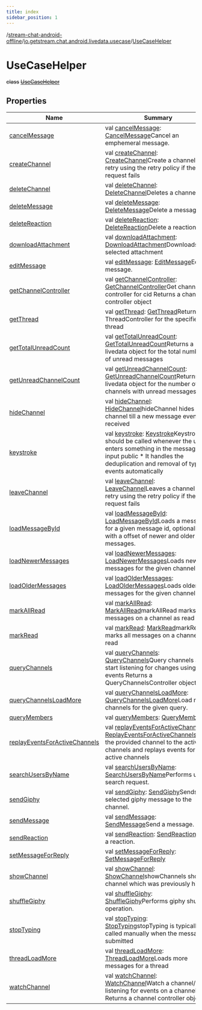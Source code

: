 ```yaml
---
title: index
sidebar_position: 1
---
```

/[stream-chat-android-offline](../../index.md)/[io.getstream.chat.android.livedata.usecase](../index.md)/[UseCaseHelper](index.md)  
  
  
  
# UseCaseHelper  
~~class~~ [~~UseCaseHelper~~](index.md)  
  
## Properties  
  
|  Name |  Summary | 
|---|---|
| <a name="io.getstream.chat.android.livedata.usecase/UseCaseHelper/cancelMessage/#/PointingToDeclaration/"></a>[cancelMessage](cancelMessage.md)| <a name="io.getstream.chat.android.livedata.usecase/UseCaseHelper/cancelMessage/#/PointingToDeclaration/"></a>val [cancelMessage](cancelMessage.md): [CancelMessage](../CancelMessage/index.md)Cancel an emphemeral message.|
| <a name="io.getstream.chat.android.livedata.usecase/UseCaseHelper/createChannel/#/PointingToDeclaration/"></a>[createChannel](createChannel.md)| <a name="io.getstream.chat.android.livedata.usecase/UseCaseHelper/createChannel/#/PointingToDeclaration/"></a>val [createChannel](createChannel.md): [CreateChannel](../CreateChannel/index.md)Create a channel and retry using the retry policy if the request fails|
| <a name="io.getstream.chat.android.livedata.usecase/UseCaseHelper/deleteChannel/#/PointingToDeclaration/"></a>[deleteChannel](deleteChannel.md)| <a name="io.getstream.chat.android.livedata.usecase/UseCaseHelper/deleteChannel/#/PointingToDeclaration/"></a>val [deleteChannel](deleteChannel.md): [DeleteChannel](../DeleteChannel/index.md)Deletes a channel|
| <a name="io.getstream.chat.android.livedata.usecase/UseCaseHelper/deleteMessage/#/PointingToDeclaration/"></a>[deleteMessage](deleteMessage.md)| <a name="io.getstream.chat.android.livedata.usecase/UseCaseHelper/deleteMessage/#/PointingToDeclaration/"></a>val [deleteMessage](deleteMessage.md): [DeleteMessage](../DeleteMessage/index.md)Delete a message.|
| <a name="io.getstream.chat.android.livedata.usecase/UseCaseHelper/deleteReaction/#/PointingToDeclaration/"></a>[deleteReaction](deleteReaction.md)| <a name="io.getstream.chat.android.livedata.usecase/UseCaseHelper/deleteReaction/#/PointingToDeclaration/"></a>val [deleteReaction](deleteReaction.md): [DeleteReaction](../DeleteReaction/index.md)Delete a reaction.|
| <a name="io.getstream.chat.android.livedata.usecase/UseCaseHelper/downloadAttachment/#/PointingToDeclaration/"></a>[downloadAttachment](downloadAttachment.md)| <a name="io.getstream.chat.android.livedata.usecase/UseCaseHelper/downloadAttachment/#/PointingToDeclaration/"></a>val [downloadAttachment](downloadAttachment.md): [DownloadAttachment](../DownloadAttachment/index.md)Downloads selected attachment|
| <a name="io.getstream.chat.android.livedata.usecase/UseCaseHelper/editMessage/#/PointingToDeclaration/"></a>[editMessage](editMessage.md)| <a name="io.getstream.chat.android.livedata.usecase/UseCaseHelper/editMessage/#/PointingToDeclaration/"></a>val [editMessage](editMessage.md): [EditMessage](../EditMessage/index.md)Edit a message.|
| <a name="io.getstream.chat.android.livedata.usecase/UseCaseHelper/getChannelController/#/PointingToDeclaration/"></a>[getChannelController](getChannelController.md)| <a name="io.getstream.chat.android.livedata.usecase/UseCaseHelper/getChannelController/#/PointingToDeclaration/"></a>val [getChannelController](getChannelController.md): [GetChannelController](../GetChannelController/index.md)Get channel controller for cid Returns a channel controller object|
| <a name="io.getstream.chat.android.livedata.usecase/UseCaseHelper/getThread/#/PointingToDeclaration/"></a>[getThread](getThread.md)| <a name="io.getstream.chat.android.livedata.usecase/UseCaseHelper/getThread/#/PointingToDeclaration/"></a>val [getThread](getThread.md): [GetThread](../GetThread/index.md)Returns a ThreadController for the specified thread|
| <a name="io.getstream.chat.android.livedata.usecase/UseCaseHelper/getTotalUnreadCount/#/PointingToDeclaration/"></a>[getTotalUnreadCount](getTotalUnreadCount.md)| <a name="io.getstream.chat.android.livedata.usecase/UseCaseHelper/getTotalUnreadCount/#/PointingToDeclaration/"></a>val [getTotalUnreadCount](getTotalUnreadCount.md): [GetTotalUnreadCount](../GetTotalUnreadCount/index.md)Returns a livedata object for the total number of unread messages|
| <a name="io.getstream.chat.android.livedata.usecase/UseCaseHelper/getUnreadChannelCount/#/PointingToDeclaration/"></a>[getUnreadChannelCount](getUnreadChannelCount.md)| <a name="io.getstream.chat.android.livedata.usecase/UseCaseHelper/getUnreadChannelCount/#/PointingToDeclaration/"></a>val [getUnreadChannelCount](getUnreadChannelCount.md): [GetUnreadChannelCount](../GetUnreadChannelCount/index.md)Returns a livedata object for the number of channels with unread messages|
| <a name="io.getstream.chat.android.livedata.usecase/UseCaseHelper/hideChannel/#/PointingToDeclaration/"></a>[hideChannel](hideChannel.md)| <a name="io.getstream.chat.android.livedata.usecase/UseCaseHelper/hideChannel/#/PointingToDeclaration/"></a>val [hideChannel](hideChannel.md): [HideChannel](../HideChannel/index.md)hideChannel hides the channel till a new message event is received|
| <a name="io.getstream.chat.android.livedata.usecase/UseCaseHelper/keystroke/#/PointingToDeclaration/"></a>[keystroke](keystroke.md)| <a name="io.getstream.chat.android.livedata.usecase/UseCaseHelper/keystroke/#/PointingToDeclaration/"></a>val [keystroke](keystroke.md): [Keystroke](../Keystroke/index.md)Keystroke should be called whenever the user enters something in the message input public * It handles the deduplication and removal of typing events automatically|
| <a name="io.getstream.chat.android.livedata.usecase/UseCaseHelper/leaveChannel/#/PointingToDeclaration/"></a>[leaveChannel](leaveChannel.md)| <a name="io.getstream.chat.android.livedata.usecase/UseCaseHelper/leaveChannel/#/PointingToDeclaration/"></a>val [leaveChannel](leaveChannel.md): [LeaveChannel](../LeaveChannel/index.md)Leaves a channel and retry using the retry policy if the request fails|
| <a name="io.getstream.chat.android.livedata.usecase/UseCaseHelper/loadMessageById/#/PointingToDeclaration/"></a>[loadMessageById](loadMessageById.md)| <a name="io.getstream.chat.android.livedata.usecase/UseCaseHelper/loadMessageById/#/PointingToDeclaration/"></a>val [loadMessageById](loadMessageById.md): [LoadMessageById](../LoadMessageById/index.md)Loads a message for a given message id, optionally with a offset of newer and older messages.|
| <a name="io.getstream.chat.android.livedata.usecase/UseCaseHelper/loadNewerMessages/#/PointingToDeclaration/"></a>[loadNewerMessages](loadNewerMessages.md)| <a name="io.getstream.chat.android.livedata.usecase/UseCaseHelper/loadNewerMessages/#/PointingToDeclaration/"></a>val [loadNewerMessages](loadNewerMessages.md): [LoadNewerMessages](../LoadNewerMessages/index.md)Loads newer messages for the given channel|
| <a name="io.getstream.chat.android.livedata.usecase/UseCaseHelper/loadOlderMessages/#/PointingToDeclaration/"></a>[loadOlderMessages](loadOlderMessages.md)| <a name="io.getstream.chat.android.livedata.usecase/UseCaseHelper/loadOlderMessages/#/PointingToDeclaration/"></a>val [loadOlderMessages](loadOlderMessages.md): [LoadOlderMessages](../LoadOlderMessages/index.md)Loads older messages for the given channel|
| <a name="io.getstream.chat.android.livedata.usecase/UseCaseHelper/markAllRead/#/PointingToDeclaration/"></a>[markAllRead](markAllRead.md)| <a name="io.getstream.chat.android.livedata.usecase/UseCaseHelper/markAllRead/#/PointingToDeclaration/"></a>val [markAllRead](markAllRead.md): [MarkAllRead](../MarkAllRead/index.md)markAllRead marks all messages on a channel as read|
| <a name="io.getstream.chat.android.livedata.usecase/UseCaseHelper/markRead/#/PointingToDeclaration/"></a>[markRead](markRead.md)| <a name="io.getstream.chat.android.livedata.usecase/UseCaseHelper/markRead/#/PointingToDeclaration/"></a>val [markRead](markRead.md): [MarkRead](../MarkRead/index.md)markRead marks all messages on a channel read|
| <a name="io.getstream.chat.android.livedata.usecase/UseCaseHelper/queryChannels/#/PointingToDeclaration/"></a>[queryChannels](queryChannels.md)| <a name="io.getstream.chat.android.livedata.usecase/UseCaseHelper/queryChannels/#/PointingToDeclaration/"></a>val [queryChannels](queryChannels.md): [QueryChannels](../QueryChannels/index.md)Query channels and start listening for changes using events Returns a QueryChannelsController object|
| <a name="io.getstream.chat.android.livedata.usecase/UseCaseHelper/queryChannelsLoadMore/#/PointingToDeclaration/"></a>[queryChannelsLoadMore](queryChannelsLoadMore.md)| <a name="io.getstream.chat.android.livedata.usecase/UseCaseHelper/queryChannelsLoadMore/#/PointingToDeclaration/"></a>val [queryChannelsLoadMore](queryChannelsLoadMore.md): [QueryChannelsLoadMore](../QueryChannelsLoadMore/index.md)Load more channels for the given query.|
| <a name="io.getstream.chat.android.livedata.usecase/UseCaseHelper/queryMembers/#/PointingToDeclaration/"></a>[queryMembers](queryMembers.md)| <a name="io.getstream.chat.android.livedata.usecase/UseCaseHelper/queryMembers/#/PointingToDeclaration/"></a>val [queryMembers](queryMembers.md): [QueryMembers](../QueryMembers/index.md)|
| <a name="io.getstream.chat.android.livedata.usecase/UseCaseHelper/replayEventsForActiveChannels/#/PointingToDeclaration/"></a>[replayEventsForActiveChannels](replayEventsForActiveChannels.md)| <a name="io.getstream.chat.android.livedata.usecase/UseCaseHelper/replayEventsForActiveChannels/#/PointingToDeclaration/"></a>val [replayEventsForActiveChannels](replayEventsForActiveChannels.md): [ReplayEventsForActiveChannels](../ReplayEventsForActiveChannels/index.md)Adds the provided channel to the active channels and replays events for all active channels|
| <a name="io.getstream.chat.android.livedata.usecase/UseCaseHelper/searchUsersByName/#/PointingToDeclaration/"></a>[searchUsersByName](searchUsersByName.md)| <a name="io.getstream.chat.android.livedata.usecase/UseCaseHelper/searchUsersByName/#/PointingToDeclaration/"></a>val [searchUsersByName](searchUsersByName.md): [SearchUsersByName](../SearchUsersByName/index.md)Performs user search request.|
| <a name="io.getstream.chat.android.livedata.usecase/UseCaseHelper/sendGiphy/#/PointingToDeclaration/"></a>[sendGiphy](sendGiphy.md)| <a name="io.getstream.chat.android.livedata.usecase/UseCaseHelper/sendGiphy/#/PointingToDeclaration/"></a>val [sendGiphy](sendGiphy.md): [SendGiphy](../SendGiphy/index.md)Sends selected giphy message to the channel.|
| <a name="io.getstream.chat.android.livedata.usecase/UseCaseHelper/sendMessage/#/PointingToDeclaration/"></a>[sendMessage](sendMessage.md)| <a name="io.getstream.chat.android.livedata.usecase/UseCaseHelper/sendMessage/#/PointingToDeclaration/"></a>val [sendMessage](sendMessage.md): [SendMessage](../SendMessage/index.md)Send a message.|
| <a name="io.getstream.chat.android.livedata.usecase/UseCaseHelper/sendReaction/#/PointingToDeclaration/"></a>[sendReaction](sendReaction.md)| <a name="io.getstream.chat.android.livedata.usecase/UseCaseHelper/sendReaction/#/PointingToDeclaration/"></a>val [sendReaction](sendReaction.md): [SendReaction](../SendReaction/index.md)Send a reaction.|
| <a name="io.getstream.chat.android.livedata.usecase/UseCaseHelper/setMessageForReply/#/PointingToDeclaration/"></a>[setMessageForReply](setMessageForReply.md)| <a name="io.getstream.chat.android.livedata.usecase/UseCaseHelper/setMessageForReply/#/PointingToDeclaration/"></a>val [setMessageForReply](setMessageForReply.md): [SetMessageForReply](../SetMessageForReply/index.md)|
| <a name="io.getstream.chat.android.livedata.usecase/UseCaseHelper/showChannel/#/PointingToDeclaration/"></a>[showChannel](showChannel.md)| <a name="io.getstream.chat.android.livedata.usecase/UseCaseHelper/showChannel/#/PointingToDeclaration/"></a>val [showChannel](showChannel.md): [ShowChannel](../ShowChannel/index.md)showChannels shows a channel which was previously hidden|
| <a name="io.getstream.chat.android.livedata.usecase/UseCaseHelper/shuffleGiphy/#/PointingToDeclaration/"></a>[shuffleGiphy](shuffleGiphy.md)| <a name="io.getstream.chat.android.livedata.usecase/UseCaseHelper/shuffleGiphy/#/PointingToDeclaration/"></a>val [shuffleGiphy](shuffleGiphy.md): [ShuffleGiphy](../ShuffleGiphy/index.md)Performs giphy shuffle operation.|
| <a name="io.getstream.chat.android.livedata.usecase/UseCaseHelper/stopTyping/#/PointingToDeclaration/"></a>[stopTyping](stopTyping.md)| <a name="io.getstream.chat.android.livedata.usecase/UseCaseHelper/stopTyping/#/PointingToDeclaration/"></a>val [stopTyping](stopTyping.md): [StopTyping](../StopTyping/index.md)stopTyping is typically called manually when the message is submitted|
| <a name="io.getstream.chat.android.livedata.usecase/UseCaseHelper/threadLoadMore/#/PointingToDeclaration/"></a>[threadLoadMore](threadLoadMore.md)| <a name="io.getstream.chat.android.livedata.usecase/UseCaseHelper/threadLoadMore/#/PointingToDeclaration/"></a>val [threadLoadMore](threadLoadMore.md): [ThreadLoadMore](../ThreadLoadMore/index.md)Loads more messages for a thread|
| <a name="io.getstream.chat.android.livedata.usecase/UseCaseHelper/watchChannel/#/PointingToDeclaration/"></a>[watchChannel](watchChannel.md)| <a name="io.getstream.chat.android.livedata.usecase/UseCaseHelper/watchChannel/#/PointingToDeclaration/"></a>val [watchChannel](watchChannel.md): [WatchChannel](../WatchChannel/index.md)Watch a channel/ Start listening for events on a channel Returns a channel controller object|

